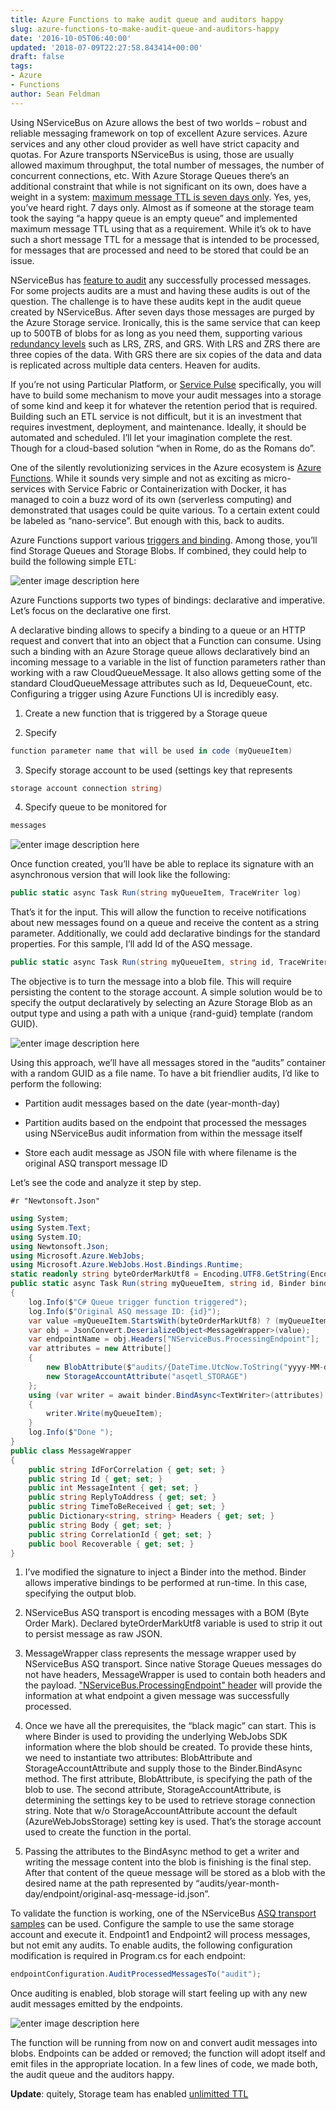 ```yaml
---
title: Azure Functions to make audit queue and auditors happy
slug: azure-functions-to-make-audit-queue-and-auditors-happy
date: '2016-10-05T06:40:00'
updated: '2018-07-09T22:27:58.843414+00:00'
draft: false
tags:
- Azure
- Functions
author: Sean Feldman
---
```

Using NServiceBus on Azure allows the best of two worlds – robust and reliable messaging framework on top of excellent Azure services. Azure services and any other cloud provider as well have strict capacity and quotas. For Azure transports NServiceBus is using, those are usually allowed maximum throughput, the total number of messages, the number of concurrent connections, etc. With Azure Storage Queues there’s an additional constraint that while is not significant on its own, does have a weight in a system: [maximum message TTL is seven days only]( https://azure.microsoft.com/en-us/documentation/articles/service-bus-azure-and-service-bus-queues-compared-contrasted/#capacity-and-quotas). Yes, yes, you’ve heard right. 7 days only. Almost as if someone at the storage team took the saying “a happy queue is an empty queue” and implemented maximum message TTL using that as a requirement. While it’s ok to have such a short message TTL for a message that is intended to be processed, for messages that are processed and need to be stored that could be an issue.

NServiceBus has [feature to audit]( https://docs.particular.net/nservicebus/operations/auditing) any successfully processed messages. For some projects audits are a must and having these audits is out of the question. The challenge is to have these audits kept in the audit queue created by NServiceBus. After seven days those messages are purged by the Azure Storage service. Ironically, this is the same service that can keep up to 500TB of blobs for as long as you need them, supporting various [redundancy levels]( https://azure.microsoft.com/en-us/documentation/articles/storage-redundancy/#zone-redundant-storage) such as LRS, ZRS, and GRS. With LRS and ZRS there are three copies of the data. With GRS there are six copies of the data and data is replicated across multiple data centers. Heaven for audits.

If you’re not using Particular Platform, or [Service Pulse](http://particular.net/servicepulse) specifically, you will have to build some mechanism to move your audit messages into a storage of some kind and keep it for whatever the retention period that is required. Building such an ETL service is not difficult, but it is an investment that requires investment, deployment, and maintenance. Ideally, it should be automated and scheduled. I’ll let your imagination complete the rest. Though for a cloud-based solution “when in Rome, do as the Romans do”. 

One of the silently revolutionizing services in the Azure ecosystem is [Azure Functions]( https://azure.microsoft.com/en-us/services/functions/). While it sounds very simple and not as exciting as micro-services with Service Fabric or Containerization with Docker, it has managed to coin a buzz word of its own (serverless computing) and demonstrated that usages could be quite various. To a certain extent could be labeled as “nano-service”. But enough with this, back to audits.

Azure Functions  support various [triggers and binding]( https://azure.microsoft.com/en-us/documentation/articles/functions-triggers-bindings/). Among those, you’ll find Storage Queues and Storage Blobs. If combined, they could help to build the following simple ETL:

![enter image description here][1]

Azure Functions supports two types of bindings: declarative and imperative. Let’s focus on the declarative one first.

A declarative binding allows to specify a binding to a queue or an HTTP request and convert that into an object that a Function can consume. Using such a binding with an Azure Storage queue allows declaratively bind an incoming message to a variable in the list of function parameters rather than working with a raw CloudQueueMessage. It also allows getting some of the standard CloudQueueMessage attributes such as Id, DequeueCount, etc. Configuring a trigger using Azure Functions UI is incredibly easy.

 1. Create a new function that is triggered by a Storage queue 
 2. Specify
```csharp
function parameter name that will be used in code (myQueueItem)
```
 3. Specify storage account to be used (settings key that represents
```csharp
storage account connection string)
```
 4. Specify queue to be monitored for
```csharp
messages
```
![enter image description here][2]

Once function created, you’ll have be able to replace its signature with an asynchronous version that will look like the following:

```csharp
public static async Task Run(string myQueueItem, TraceWriter log)
```
That’s it for the input. This will allow the function to receive notifications about new messages found on a queue and receive the content as a string parameter. Additionally, we could add declarative bindings for the standard properties. For this sample, I’ll add Id of the ASQ message.

```csharp
public static async Task Run(string myQueueItem, string id, TraceWriter log)
```
The objective is to turn the message into a blob file. This will require persisting the content to the storage account. A simple solution would be to specify the output declaratively by selecting an Azure Storage Blob as an output type and using a path with a unique {rand-guid} template (random GUID).

![enter image description here][3]

Using this approach, we’ll have all messages stored in the “audits” container with a random GUID as a file name. To have a bit friendlier audits, I’d like to perform the following:

 - Partition audit messages based on the date (year-month-day)
 - Partition audits based on the endpoint that processed the messages using NServiceBus audit information from within the message itself
 - Store each audit message as JSON file with where filename is the original ASQ transport message ID
Let’s see the code and analyze it step by step.


`#r "Newtonsoft.Json"`

```csharp
using System;
using System.Text;
using System.IO;
using Newtonsoft.Json;
using Microsoft.Azure.WebJobs;
using Microsoft.Azure.WebJobs.Host.Bindings.Runtime;
static readonly string byteOrderMarkUtf8 = Encoding.UTF8.GetString(Encoding.UTF8.GetPreamble());
public static async Task Run(string myQueueItem, string id, Binder binder, TraceWriter log)
{
    log.Info($"C# Queue trigger function triggered");
    log.Info($"Original ASQ message ID: {id}");
    var value =myQueueItem.StartsWith(byteOrderMarkUtf8) ? (myQueueItem).Remove(0, byteOrderMarkUtf8.Length) : myQueueItem;
    var obj = JsonConvert.DeserializeObject<MessageWrapper>(value);
    var endpointName = obj.Headers["NServiceBus.ProcessingEndpoint"];
    var attributes = new Attribute[]
    {
        new BlobAttribute($"audits/{DateTime.UtcNow.ToString("yyyy-MM-dd")}/{endpointName}/{id}.json"),
        new StorageAccountAttribute("asqetl_STORAGE")
    };
    using (var writer = await binder.BindAsync<TextWriter>(attributes).ConfigureAwait(false))
    {
        writer.Write(myQueueItem);
    }
    log.Info($"Done ");
}
public class MessageWrapper
{
    public string IdForCorrelation { get; set; }
    public string Id { get; set; }
    public int MessageIntent { get; set; }
    public string ReplyToAddress { get; set; }
    public string TimeToBeReceived { get; set; }
    public Dictionary<string, string> Headers { get; set; }
    public string Body { get; set; }
    public string CorrelationId { get; set; }
    public bool Recoverable { get; set; }
}
```
1.	I’ve modified the signature to inject a Binder into the method. Binder allows imperative bindings to be performed at run-time. In this case, specifying the output blob.
2.	NServiceBus ASQ transport is encoding messages with a BOM (Byte Order Mark). Declared byteOrderMarkUtf8 variable is used to strip it out to persist message as raw JSON.
3.	MessageWrapper class represents the message wrapper used by NServiceBus ASQ transport. Since native Storage Queues messages do not have headers, MessageWrapper is used to contain both headers and the payload. ["NServiceBus.ProcessingEndpoint" header]( https://docs.particular.net/nservicebus/messaging/headers#send-headers) will provide the information at what endpoint a given message was successfully processed.
4.	Once we have all the prerequisites, the “black magic” can start. This is where Binder is used to providing the underlying WebJobs SDK information where the blob should be created. To provide these hints, we need to instantiate two attributes: BlobAttribute and StorageAccountAttribute and supply those to the Binder.BindAsync method. The first attribute, BlobAttribute, is specifying the path of the blob to use. The second attribute, StorageAccountAttribute, is determining the settings key to be used to retrieve storage connection string. Note that w/o StorageAccountAttribute account the default (AzureWebJobsStorage) setting key is used. That’s the storage account used to create the function in the portal.
5.	Passing the attributes to the BindAsync method to get a writer and writing the message content into the blob is finishing is the final step. After that content of the queue message will be stored as a blob with the desired name at the path represented by “audits/year-month-day/endpoint/original-asq-message-id.json”.

To validate the function is working, one of the NServiceBus [ASQ transport samples]( https://docs.particular.net/samples/azure/storage-queues/?version=ASQ_7) can be used.  Configure the sample to use the same storage account and execute it. Endpoint1 and Endpoint2 will process messages, but not emit any audits. To enable audits, the following configuration modification is required in Program.cs for each endpoint:

```csharp
endpointConfiguration.AuditProcessedMessagesTo("audit");
```
Once auditing is enabled, blob storage will start feeling up with any new audit messages emitted by the endpoints.

![enter image description here][4]

The function will be running from now on and convert audit messages into blobs. Endpoints can be added or removed; the function will adopt itself and emit files in the appropriate location. In a few lines of code, we made both, the audit queue and the auditors happy.

**Update**: quitely, Storage team has enabled [unlimitted TTL](https://docs.microsoft.com/en-us/rest/api/storageservices/put-message#uri-parameters)

[1]: https://aspblogs.blob.core.windows.net:443/media/sfeldman/2016/azure-functions-etl/clipboard.png
[2]: https://aspblogs.blob.core.windows.net:443/media/sfeldman/2016/azure-functions-etl/clipboard-1.png
[3]: https://aspblogs.blob.core.windows.net:443/media/sfeldman/2016/azure-functions-etl/clipboard-2.png
[4]: https://aspblogs.blob.core.windows.net:443/media/sfeldman/2016/azure-functions-etl/clipboard-3.png
